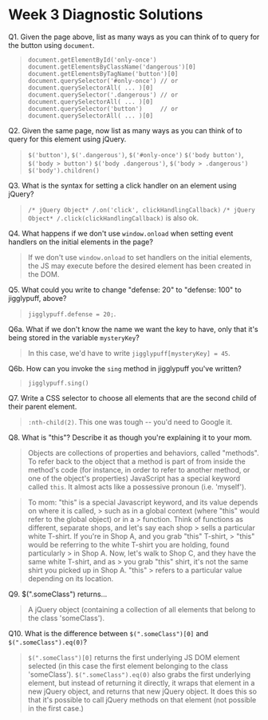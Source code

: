 # Week 3 Diagnostic Solutions

Q1. Given the page above, list as many ways as you can think of to query for the
button using `document`.

> `document.getElementById('only-once')`
> `document.getElementsByClassName('dangerous')[0]`
> `document.getElementsByTagName('button')[0]`
> `document.querySelector('#only-once') // or document.querySelectorAll( ... )[0]`
> `document.querySelector('.dangerous') // or document.querySelectorAll( ... )[0]`
> `document.querySelector('button')     // or document.querySelectorAll( ... )[0]`

Q2. Given the same page, now list as many ways as you can think of to query for
this element using jQuery.

> `$('button')`, `$('.dangerous')`, `$('#only-once')`
> `$('body button')`, `$('body > button')`
> `$('body .dangerous')`, `$('body > .dangerous')`
> `$('body').children()`

Q3. What is the syntax for setting a click handler on an element using jQuery?

> `/* jQuery Object* /.on('click', clickHandlingCallback)`
> `/* jQuery Object* /.click(clickHandlingCallback)` is also ok.

Q4. What happens if we don't use `window.onload` when setting event handlers on
the initial elements in the page?

> If we don't use `window.onload` to set handlers on the initial elements,
> the JS may execute before the desired element has been created in the DOM.

Q5. What could you write to change "defense: 20" to "defense: 100" to jigglypuff, above?
>`jigglypuff.defense = 20;`.

Q6a. What if we don't know the name we want the key to have, only that it's being
stored in the variable `mysteryKey`?

> In this case, we'd have to write `jigglypuff[mysteryKey] = 45`.

Q6b. How can you invoke the `sing` method in jigglypuff you've written?

> `jigglypuff.sing()`

Q7. Write a CSS selector to choose all elements that are the second child of
their parent element.

> `:nth-child(2)`. This one was tough -- you'd need to Google it.

Q8. What is "this"? Describe it as though you're explaining it to your mom.

> Objects are collections of properties and behaviors, called "methods".
> To refer back to the object that a method is part of from inside the method's
> code (for instance, in order to refer to another method, or one of the
> object's properties) JavaScript has a special keyword called `this`. It almost
> acts like a possessive pronoun (i.e. 'myself').

> To mom:
> "this" is a special Javascript keyword, and its value depends on where it is called, > such as in a global context (where "this" would refer to the global object) or in a > function. Think of functions as different, separate shops, and let's say each shop  > sells a particular white T-shirt. If you're in Shop A, and you grab "this" T-shirt, > "this" would be referring to the white T-shirt you are holding, found particularly  > in Shop A. Now, let's walk to Shop C, and they have the same white T-shirt, and as  > you grab "this" shirt, it's not the same shirt you picked up in Shop A. "this"  > refers to a particular value depending on its location.

Q9. $(".someClass") returns...

> A jQuery object (containing a collection of all elements that belong to the
> class 'someClass').

Q10. What is the difference between `$(".someClass")[0]` and
`$(".someClass").eq(0)`?

> `$(".someClass")[0]` returns the first underlying JS DOM element selected (in
> this case the first element belonging to the class 'someClass').
> `$(".someClass").eq(0)` also grabs the first underlying element, but instead
> of returning it directly, it wraps that element in a new jQuery object, and
> returns that new jQuery object. It does this so that it's possible to call
> jQuery methods on that element (not possible in the first case.)
